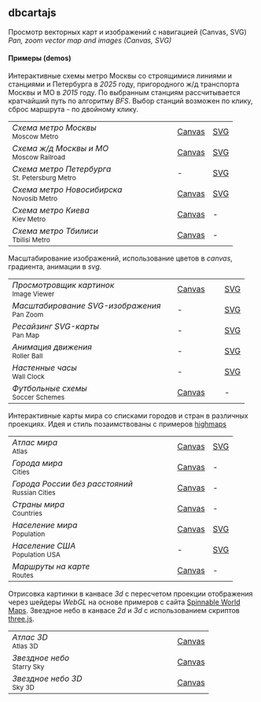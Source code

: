 ## dbcartajs

Просмотр векторных карт и изображений с навигацией (Canvas, SVG)  
*Pan, zoom vector map and images (Canvas, SVG)*

#### Примеры (demos)

Интерактивные схемы метро Москвы со строящимися линиями и станциями и Петербурга в <i>2025</i> году, 
пригородного ж/д транспорта Москвы и МО в <i>2015</i> году.
По выбранным станциям рассчитывается кратчайший путь по алгоритму <i>BFS</i>.
Выбор станций возможен по клику, сброс маршрута - по двойному клику.

<table>
<tr>
<td width="320px"> <i>Схема метро Москвы</i><br><sup>Moscow Metro</sup> </td>
<td> <a href="https://egaxegax.github.io/dbcartajs/nv/mosmetro.html"> Canvas </a> </td>
<td> <a href="https://egaxegax.github.io/dbcartajs/svg/mosmetro.html"> SVG </a> </td>
</tr>
<tr>
<td> <i>Схема ж/д Москвы и МО</i><br><sup>Moscow Railroad</sup> </td>
<td> <a href="https://egaxegax.github.io/dbcartajs/nv/mosrails.html"> Canvas </a> </td>
<td> <a href="https://egaxegax.github.io/dbcartajs/svg/mosrails.html"> SVG </a> </td>
</tr>
<tr>
<td> <i>Схема метро Петербурга</i><br><sup>St. Petersburg Metro</sup> </td>
<td> - </td>
<td> <a href="https://egaxegax.github.io/dbcartajs/svg/metrospb.html"> SVG </a> </td>
</tr>
<tr>
<td> <i>Схема метро Новосибирска</i><br><sup>Novosib Metro</sup> </td>
<td> <a href="https://egaxegax.github.io/dbcartajs/nv/metro-novosib.html"> Canvas </a> </td>
<td> <a href="https://egaxegax.github.io/dbcartajs/svg/metro-novosib.html"> SVG </a> </td>
</tr>
<tr>
<td> <i>Схема метро Киева</i><br><sup>Kiev Metro</sup> </td>
<td> <a href="https://egaxegax.github.io/dbcartajs/nv/metro-kiev.html"> Canvas </a> </td>
<td> - </td> 
</tr>
<tr>
<td> <i>Схема метро Тбилиси</i><br><sup>Tbilisi Metro</sup> </td>
<td> <a href="https://egaxegax.github.io/dbcartajs/nv/metro-tbilisi.html"> Canvas </a> </td>
<td> - </td>
</tr>
</table>

Масштабирование изображений, использование цветов в *canvas*, градиента, анимации в *svg*.

<table>
<tr>
<td width="320px"> <i>Просмотровщик картинок</i><br><sup>Image Viewer</sup> </td>
<td> <a href="https://egaxegax.github.io/dbcartajs/nv/imgviewer.html"> Canvas </a> </td>
<td> <a href="https://egaxegax.github.io/dbcartajs/svg/imgviewer.html"> SVG </a> </td>
</tr>
<tr>
<td> <i>Масштабирование SVG-изображения</i><br><sup>Pan Zoom</sup> </td>
<td> - </td>
<td> <a href="https://egaxegax.github.io/dbcartajs/svg/panzoom.html"> SVG </a> </td>
</tr>
<tr>
<td> <i>Ресайзинг SVG-карты</i><br><sup>Pan Map</sup> </td>
<td> - </td>
<td> <a href="https://egaxegax.github.io/dbcartajs/svg/panmap.html"> SVG </a> </td>
</tr>
<tr>
<td> <i>Анимация движения</i><br><sup>Roller Ball</sup> </td>
<td width="80px"> - </td>
<td> <a href="https://egaxegax.github.io/dbcartajs/svg/rollerball.html"> SVG </a> </td>
</tr>
<tr>
<td width="320px"> <i>Настенные часы</i><br><sup>Wall Clock</sup> </td>
<td> - </td>
<td> <a href="https://egaxegax.github.io/dbcartajs/svg/clock.html"> SVG </a> </td>
</tr>
<tr>
<td width="320px"> <i>Футбольные схемы</i><br><sup>Soccer Schemes</sup> </td>
<td> <a href="https://egaxegax.github.io/dbcartajs/nv/soccerf.html"> Canvas </a> </td>
<td> - </td>
</tr>
</table>

Интерактивные карты мира со списками городов и стран в различных проекциях. 
Идея и стиль позаимствованы с примеров <a href="http://www.highcharts.com/maps/demo">highmaps</a> 

<table>
<tr>
<td width="320px"> <i>Атлас мира</i><br><sup>Atlas</sup> </td>
<td> <a href="https://egaxegax.github.io/dbcartajs/nv/atlas.html"> Canvas </a> </td>
<td> <a href="https://egaxegax.github.io/dbcartajs/svg/atlas.html"> SVG </a> </td>
</tr>
<tr>
<td> <i>Города мира</i><br><sup>Cities</sup> </td>
<td> <a href="https://egaxegax.github.io/dbcartajs/nv/cities.html"> Canvas </a> </td>
<td> - </td>
</tr>
<tr>
<td> <i>Города России без расстояний</i><br><sup>Russian Cities</sup> </td>
<td> <a href="https://egaxegax.github.io/dbcartajs/nv/russ.html"> Canvas </a> </td>
<td> - </td>
</tr>
<tr>
<td> <i>Страны мира</i><br><sup>Countries</sup> </td>
<td> <a href="https://egaxegax.github.io/dbcartajs/nv/countries.html"> Canvas </a> </td>
<td> - </td>
</tr>
<tr>
<td> <i>Население мира</i><br><sup>Population</sup> </td>
<td> <a href="https://egaxegax.github.io/dbcartajs/nv/usemap.html"> Canvas </a> </td>
<td> <a href="https://egaxegax.github.io/dbcartajs/svg/usemap.html"> SVG </a> </td>
</tr>
<tr>
<td> <i>Население США</i><br><sup>Population USA</sup> </td>
<td> - </td>
<td> <a href="https://egaxegax.github.io/dbcartajs/svg/us.html"> SVG </a> </td>
</tr>
<tr>
<td> <i>Маршруты на карте</i><br><sup>Routes</sup> </td>
<td> <a href="https://egaxegax.github.io/dbcartajs/nv/merc.html"> Canvas </a> </td>
<td> - </td>
</tr>
</table>

Отрисовка картинки в канвасе <i>3d</i> с пересчетом проекции отображения через шейдеры <i>WebGL</i> на основе примеров с сайта <a href="http://vcg.isti.cnr.it/~tarini/spinnableworldmaps/">Spinnable World Maps</a>. 
Звездное небо в канвасе <i>2d</i> и <i>3d</i> с использованием скриптов <a href="https://github.com/mrdoob/three.js">three.js</a>.

<table>
<tr>
<td width="320px"> <i>Атлас 3D</i><br><sup>Atlas 3D</sup> </td>
<td> <a href="https://egaxegax.github.io/dbcartajs/nv/map3d.html"> Canvas </a> </td>
</tr>
<tr>
<td> <i>Звездное небо</i><br><sup>Starry Sky</sup> </td>
<td> <a href="https://egaxegax.github.io/dbcartajs/nv/starry.html"> Canvas </a> </td>
</tr>
<tr>
<td> <i>Звездное небо 3D</i><br><sup>Sky 3D</sup> </td>
<td> <a href="https://egaxegax.github.io/dbcartajs/nv/sky3d.html"> Canvas </a> </td>
</tr>
</table>
